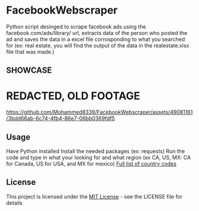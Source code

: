 # FacebookWebscraper
Python script desinged to scrape facebook ads using the facebook.com/ads/library/ url, extracts data of the person who posted the ad and saves the data in a excel file
corrosponding to what you searched for (ex: real estate, you will find the output of the data in the realestate.xlsx file that was made.)

## SHOWCASE
# REDACTED, OLD FOOTAGE
https://github.com/Mohammed8339/FacebookWebscraper/assets/49081161/3bdd66ab-6c74-4fb4-86e7-06bb0369fdf5

## Usage
Have Python installed
Install the needed packages (ex: requests)
Run the code and type in what your looking for and what region (ex CA, US, MX: CA for Canada, US for USA, and MX for mexico)
[Full list of country codes](https://www.iban.com/country-codes)

## License
This project is licensed under the [MIT License](https://github.com/Mohammed8339/CipherMate/blob/main/LICENSE) - see the LICENSE file for details


